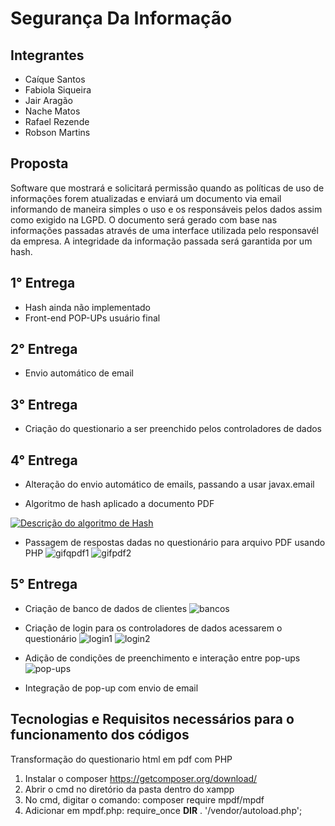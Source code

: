 # Segurança Da Informação

## Integrantes

* Caíque Santos
* Fabiola Siqueira
* Jair Aragão 
* Nache Matos
* Rafael Rezende
* Robson Martins

## Proposta

Software que mostrará e solicitará permissão quando as políticas de uso de informações forem atualizadas e enviará um documento via email informando de maneira simples o uso e os responsáveis pelos dados assim como exigido na LGPD.
O documento será gerado com base nas informações passadas através de uma interface utilizada pelo responsavél da empresa.
A integridade da informação passada será garantida por um hash.

## 1° Entrega
* Hash ainda não implementado
* Front-end POP-UPs usuário final

## 2° Entrega
* Envio automático de email

## 3° Entrega
* Criação do questionario a ser preenchido pelos controladores de dados

## 4° Entrega
* Alteração do envio automático de emails, passando a usar javax.email

* Algoritmo de hash aplicado a documento PDF

[![Descrição do algoritmo de Hash](http://img.youtube.com/vi/NNC2F3Ef_oI/0.jpg)](http://www.youtube.com/watch?v=NNC2F3Ef_oI "Funcionamento Algoritmo de Hash")

* Passagem de respostas dadas no questionário para arquivo PDF usando PHP
![gifqpdf1](https://github.com/JairAragao/SegurancaDaInformacao/blob/master/imagens/entrega_4/gifqpdf2.gif)
![gifpdf2](https://github.com/JairAragao/SegurancaDaInformacao/blob/master/imagens/entrega_4/gifpdf2.gif)

## 5° Entrega

* Criação de banco de dados de clientes
![bancos](https://github.com/JairAragao/SegurancaDaInformacao/blob/master/imagens/entrega_5/banco.gif)

* Criação de login para os controladores de dados acessarem o questionário
![login1](https://github.com/JairAragao/SegurancaDaInformacao/blob/master/imagens/entrega_5/login1.gif)
![login2](https://github.com/JairAragao/SegurancaDaInformacao/blob/master/imagens/entrega_5/login2.gif)

* Adição de condições de preenchimento e interação entre pop-ups
![pop-ups](https://github.com/JairAragao/SegurancaDaInformacao/blob/master/imagens/entrega_5/pop-ups.gif)

* Integração de pop-up com envio de email

## Tecnologias e Requisitos necessários para o funcionamento dos códigos

Transformação do questionario html em pdf com PHP
1.	Instalar o composer https://getcomposer.org/download/
2.	Abrir o cmd no diretório da pasta dentro do xampp
3.	No cmd, digitar o comando:  composer require mpdf/mpdf
4.	Adicionar em mpdf.php:  require_once __DIR__ . '/vendor/autoload.php';

